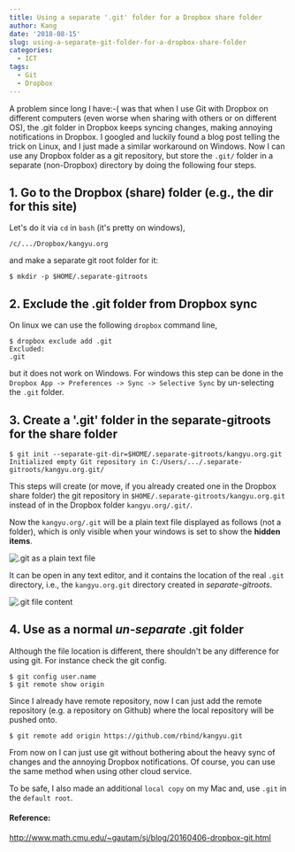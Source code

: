```yaml
---
title: Using a separate '.git' folder for a Dropbox share folder
author: Kang
date: '2018-08-15'
slug: using-a-separate-git-folder-for-a-dropbox-share-folder
categories:
  - ICT
tags:
  - Git
  - Dropbox
---
```



A problem since long I have:-( was that when I use Git with Dropbox on different computers (even worse when sharing with others or on different OS), the .git folder in Dropbox keeps syncing changes, making annoying notifications in Dropbox. I googled and luckily found a blog post telling the trick on Linux, and I just made a similar workaround on Windows. Now I can use any Dropbox folder as a git repository, but store the `.git/` folder in a separate (non-Dropbox) directory by doing the following four steps. 

## 1. Go to the Dropbox (share) folder (e.g., the dir for this site)
Let's do it via `cd` in `bash` (it's pretty on windows),

    /c/.../Dropbox/kangyu.org

and make a separate git root folder for it:

    $ mkdir -p $HOME/.separate-gitroots
    
## 2. Exclude the .git folder from Dropbox sync 

On linux we can use the following `dropbox` command line, 

    $ dropbox exclude add .git
    Excluded:
    .git

but it does not work on Windows. For windows this step can be done in the `Dropbox App -> Preferences -> Sync -> Selective Sync` by un-selecting the `.git` folder.

## 3. Create a '.git' folder in the separate-gitroots for the share folder 

    $ git init --separate-git-dir=$HOME/.separate-gitroots/kangyu.org.git
    Initialized empty Git repository in C:/Users/.../.separate-gitroots/kangyu.org.git/


This steps will create (or move, if you already created one in the Dropbox share folder) the git repository in `$HOME/.separate-gitroots/kangyu.org.git` instead of in the Dropbox folder `kangyu.org/.git/`. 

Now the `kangyu.org/.git` will be a plain text file displayed as follows (not a folder), which is only visible when your windows is set to show the **hidden items**. 

![.git as a plain text file](https://i.imgur.com/4YHB09q.png)

It can be open in any text editor, and it contains the location of the real `.git` directory, i.e., the `kangyu.org.git` directory created in *separate-gitroots*. 

![.git file content ](https://i.imgur.com/J4kYWNn.png)

## 4. Use as a normal *un-separate* .git folder 
Although the file location is different, there shouldn't be any difference for using git. For instance check the git config. 

    $ git config user.name
    $ git remote show origin
    
Since I already have remote repository, now I can just add the remote repository (e.g. a repository on Github) where the local repository will be pushed onto.

    $ git remote add origin https://github.com/rbind/kangyu.git

From now on I can just use git without bothering about the heavy sync of changes and the annoying Dropbox notifications. Of course, you can use the same method when using other cloud service.

To be safe, I also made an additional `local copy` on my Mac and, use `.git` in the `default root`. 


#### Reference:
http://www.math.cmu.edu/~gautam/sj/blog/20160406-dropbox-git.html